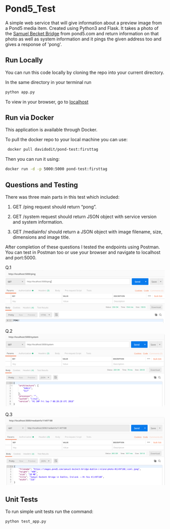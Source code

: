 # Pond5_Test

A simple web service that will give information about a preview image from a Pond5 media item. Created using Python3 and Flask.
It takes a photo of the [Samuel Becket Bridge](https://www.pond5.com/photo/11497188) from pond5.com and return information on that photo
as well as system information and it pings the given address too and gives a response of 'pong'.

## Run Locally

You can run this code locally by cloning the repo into your current directory.

In the same directory in your terminal run
```bash
python app.py
```
To view in your browser, go to [localhost](http://localhost:5000/)

## Run via Docker

This application is available through Docker.

To pull the docker repo to your local machine you can use:
```bash
 docker pull davidodit/pond-test:firsttag
```

Then you can run it using:
```bash
docker run -d -p 5000:5000 pond-test:firsttag
```
## Questions and Testing

There was three main parts in this test which included:

1. GET /ping request should return “pong”.

2. GET /system request should return JSON object with service version and system information.

3. GET /mediainfo/<id> should return a JSON object with image filename, size, dimensions and image title.

After completion of these questions I tested the endpoints using Postman. You can test in Postman too or use your browser and navigate to localhost and port:5000.

Q.1
![](postman_test_images/Get_PingPong.png)

Q.2
![](postman_test_images/Get_System.png)


Q.3
![](postman_test_images/Get_Media_info.png)


## Unit Tests

To run simple unit tests run the command:
```bash
python test_app.py
```
